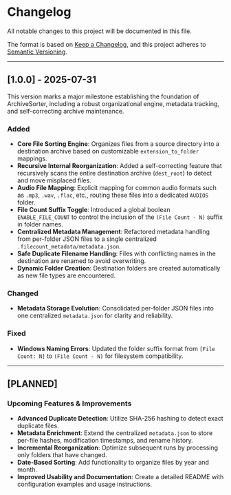 # Changelog

All notable changes to this project will be documented in this file.

The format is based on [Keep a Changelog](https://keepachangelog.com/en/1.1.0/), and this project adheres to [Semantic Versioning](https://semver.org/spec/v2.0.0.html).

---

## [1.0.0] - 2025-07-31

This version marks a major milestone establishing the foundation of ArchiveSorter, including a robust organizational engine, metadata tracking, and self-correcting archive maintenance.

### Added
- **Core File Sorting Engine**: Organizes files from a source directory into a destination archive based on customizable `extension_to_folder` mappings.
- **Recursive Internal Reorganization**: Added a self-correcting feature that recursively scans the entire destination archive (`dest_root`) to detect and move misplaced files.
- **Audio File Mapping**: Explicit mapping for common audio formats such as `.mp3`, `.wav`, `.flac`, etc., routing these files into a dedicated `AUDIOS` folder.
- **File Count Suffix Toggle**: Introduced a global boolean `ENABLE_FILE_COUNT` to control the inclusion of the `(File Count - N)` suffix in folder names.
- **Centralized Metadata Management**: Refactored metadata handling from per-folder JSON files to a single centralized `.filecount_metadata/metadata.json`.
- **Safe Duplicate Filename Handling**: Files with conflicting names in the destination are renamed to avoid overwriting.
- **Dynamic Folder Creation**: Destination folders are created automatically as new file types are encountered.

### Changed
- **Metadata Storage Evolution**: Consolidated per-folder JSON files into one centralized `metadata.json` for clarity and reliability.

### Fixed
- **Windows Naming Errors**: Updated the folder suffix format from `[File Count: N]` to `(File Count - N)` for filesystem compatibility.

---

## [PLANNED]

### Upcoming Features & Improvements
- **Advanced Duplicate Detection**: Utilize SHA-256 hashing to detect exact duplicate files.
- **Metadata Enrichment**: Extend the centralized `metadata.json` to store per-file hashes, modification timestamps, and rename history.
- **Incremental Reorganization**: Optimize subsequent runs by processing only folders that have changed.
- **Date-Based Sorting**: Add functionality to organize files by year and month.
- **Improved Usability and Documentation**: Create a detailed README with configuration examples and usage instructions.
